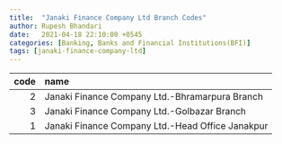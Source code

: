 ```yaml
---
title:  "Janaki Finance Company Ltd Branch Codes"
author: Rupesh Bhandari
date:   2021-04-18 22:10:00 +0545
categories: [Banking, Banks and Financial Institutions(BFI)]
tags: [janaki-finance-company-ltd]
---
```


|   code | name                                             |
|-------:|:-------------------------------------------------|
|      2 | Janaki Finance Company Ltd.-Bhramarpura Branch   |
|      3 | Janaki Finance Company Ltd.-Golbazar Branch      |
|      1 | Janaki Finance Company Ltd.-Head Office Janakpur |